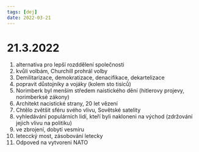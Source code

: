 ```yaml
---
tags: [dej]
date: 2022-03-21
---
```

# 21.3.2022
1.  alternativa pro lepší rozddělení společnosti
2.  kvůli volbám, Churchill prohrál volby
3.  Demilitarizace, demokratizace, denacifikace, dekartelizace
4.  popravit důstojníky a vojáky (kolem sto tisíců)
5.  Norimberk byl menším středem naistického dění (hitlerovy projevy, norimberksé zákony)
6.  Architekt nacistické strany, 20 let vězení
7.  Chtělo zvětšit sféru svého vlivu, Sovětské satelity
8.  vyhledávání populárních lidí, kteří byli nakloneni na východ (zdržování jejich vlivu na politiku)
9.  ve zbrojení, dobytí vesmíru
10.  leteccký most, zásobování letecky
11.  Odpoved na vytvoreni NATO